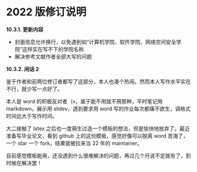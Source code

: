 # 2022 版修订说明

**10.3.1. 更新内容**

* 封面信息允许换行，以免遇到如“计算机学院、软件学院、网络空间安全学院”这样实在写不下的学院名称
* 解决参考文献作者全部大写的问题

**10.3.2. 闲话 2**

鉴于作者和前两位修订者都写了这部分，本人也凑个热闹。然而本人写作水平实在不行，就少写一点好了。

本人是 word 的积极反对者（x，属于能不用就不用那种，平时笔记用 markdown，展示用 slidev，遇到要求用 word 写的作业每次都痛不欲生，调格式时间远大于写作时间。

大二接触了 latex 之后也一度萌生过造一个模板的想法，但是愉快地放弃了。最近准备写毕业论文，看到 github 上的这份模板，感觉好像可以脱离 word 苦海了，一个 star 一个 fork，结果就被拉来当 22 年的 maintainer。

目前感觉模板能用，还没遇到什么很难解决的问题，再过几个月说不定就有了，到时候在解决罢！
